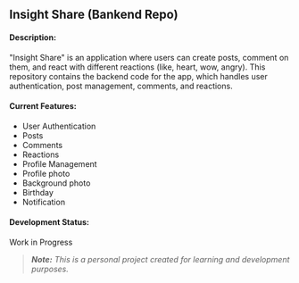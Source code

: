 ## **Insight Share (Bankend Repo)**

#### Description:
"Insight Share" is an application where users can create posts, comment on them, and react with different reactions (like, heart, wow, angry). This repository contains the backend code for the app, which handles user authentication, post management, comments, and reactions.

#### Current Features:
- User Authentication
- Posts
- Comments
- Reactions
- Profile Management
- Profile photo
- Background photo
- Birthday
- Notification

#### Development Status:
Work in Progress

> _**Note:** This is a personal project created for learning and development purposes._
